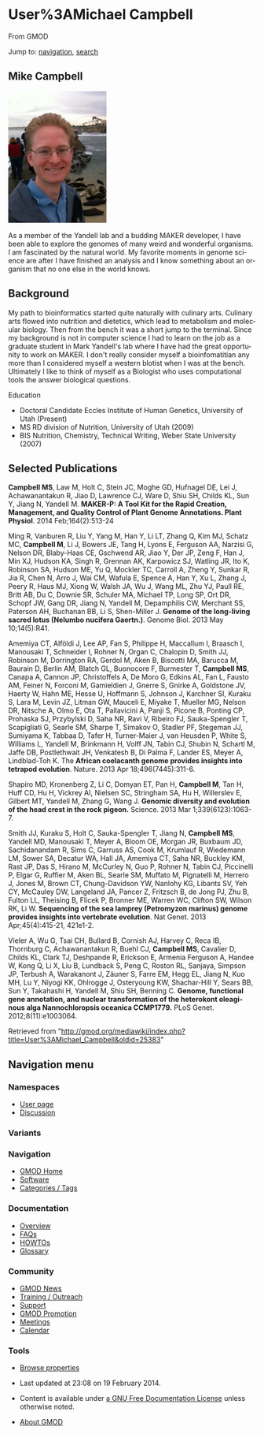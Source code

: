 <div id="mw-page-base" class="noprint">

</div>

<div id="mw-head-base" class="noprint">

</div>

<div id="content" class="mw-body" role="main">

<span id="top"></span>

<div id="mw-js-message" style="display:none;">

</div>



# <span dir="auto">User%3AMichael Campbell</span>

<div id="bodyContent">

<div id="siteSub">

From GMOD

</div>

<div id="contentSub">

</div>

<div id="jump-to-nav" class="mw-jump">

Jump to: [navigation](#mw-navigation), [search](#p-search)

</div>

<div id="mw-content-text" class="mw-content-ltr" lang="en" dir="ltr">

## <span id="Mike_Campbell" class="mw-headline">Mike Campbell</span>

<a href="File:Mike_Campbell.jpg" class="image"><img
src="https://raw.githubusercontent.com/GMOD/gmod.github.io/main/mediawiki/images/thumb/7/73/Mike_Campbell.jpg/200px-Mike_Campbell.jpg"
srcset="https://raw.githubusercontent.com/GMOD/gmod.github.io/main/mediawiki/images/thumb/7/73/Mike_Campbell.jpg/300px-Mike_Campbell.jpg 1.5x, https://raw.githubusercontent.com/GMOD/gmod.github.io/main/mediawiki/images/thumb/7/73/Mike_Campbell.jpg/400px-Mike_Campbell.jpg 2x"
width="200" height="267" alt="Mike Campbell.jpg" /></a>

As a member of the Yandell lab and a budding MAKER developer, I have
been able to explore the genomes of many weird and wonderful organisms.
I am fascinated by the natural world. My favorite moments in genome
science are after I have finished an analysis and I know something about
an organism that no one else in the world knows.

  

## <span id="Background" class="mw-headline">Background</span>

My path to bioinformatics started quite naturally with culinary arts.
Culinary arts flowed into nutrition and dietetics, which lead to
metabolism and molecular biology. Then from the bench it was a short
jump to the terminal. Since my background is not in computer science I
had to learn on the job as a graduate student in Mark Yandell's lab
where I have had the great opportunity to work on MAKER. I don't really
consider myself a bioinfomatitian any more than I considered myself a
western blotist when I was at the bench. Ultimately I like to think of
myself as a Biologist who uses computational tools the answer biological
questions.

Education

- Doctoral Candidate Eccles Institute of Human Genetics, University of
  Utah (Present)
- MS RD division of Nutrition, University of Utah (2009)
- BIS Nutrition, Chemistry, Technical Writing, Weber State University
  (2007)

  

## <span id="Selected_Publications" class="mw-headline">Selected Publications</span>

**Campbell MS**, Law M, Holt C, Stein JC, Moghe GD, Hufnagel DE, Lei J,
Achawanantakun R, Jiao D, Lawrence CJ, Ware D, Shiu SH, Childs KL, Sun
Y, Jiang N, Yandell M. **MAKER-P: A Tool Kit for the Rapid Creation,
Management, and Quality Control of Plant Genome Annotations. Plant
Physiol**. 2014 Feb;164(2):513-24

Ming R, Vanburen R, Liu Y, Yang M, Han Y, Li LT, Zhang Q, Kim MJ, Schatz
MC, **Campbell M**, Li J, Bowers JE, Tang H, Lyons E, Ferguson AA,
Narzisi G, Nelson DR, Blaby-Haas CE, Gschwend AR, Jiao Y, Der JP, Zeng
F, Han J, Min XJ, Hudson KA, Singh R, Grennan AK, Karpowicz SJ, Watling
JR, Ito K, Robinson SA, Hudson ME, Yu Q, Mockler TC, Carroll A, Zheng Y,
Sunkar R, Jia R, Chen N, Arro J, Wai CM, Wafula E, Spence A, Han Y, Xu
L, Zhang J, Peery R, Haus MJ, Xiong W, Walsh JA, Wu J, Wang ML, Zhu YJ,
Paull RE, Britt AB, Du C, Downie SR, Schuler MA, Michael TP, Long SP,
Ort DR, Schopf JW, Gang DR, Jiang N, Yandell M, Depamphilis CW, Merchant
SS, Paterson AH, Buchanan BB, Li S, Shen-Miller J. **Genome of the
long-living sacred lotus (Nelumbo nucifera Gaertn.)**. Genome Biol. 2013
May 10;14(5):R41.

Amemiya CT, Alföldi J, Lee AP, Fan S, Philippe H, Maccallum I, Braasch
I, Manousaki T, Schneider I, Rohner N, Organ C, Chalopin D, Smith JJ,
Robinson M, Dorrington RA, Gerdol M, Aken B, Biscotti MA, Barucca M,
Baurain D, Berlin AM, Blatch GL, Buonocore F, Burmester T, **Campbell
MS**, Canapa A, Cannon JP, Christoffels A, De Moro G, Edkins AL, Fan L,
Fausto AM, Feiner N, Forconi M, Gamieldien J, Gnerre S, Gnirke A,
Goldstone JV, Haerty W, Hahn ME, Hesse U, Hoffmann S, Johnson J,
Karchner SI, Kuraku S, Lara M, Levin JZ, Litman GW, Mauceli E, Miyake T,
Mueller MG, Nelson DR, Nitsche A, Olmo E, Ota T, Pallavicini A, Panji S,
Picone B, Ponting CP, Prohaska SJ, Przybylski D, Saha NR, Ravi V,
Ribeiro FJ, Sauka-Spengler T, Scapigliati G, Searle SM, Sharpe T,
Simakov O, Stadler PF, Stegeman JJ, Sumiyama K, Tabbaa D, Tafer H,
Turner-Maier J, van Heusden P, White S, Williams L, Yandell M, Brinkmann
H, Volff JN, Tabin CJ, Shubin N, Schartl M, Jaffe DB, Postlethwait JH,
Venkatesh B, Di Palma F, Lander ES, Meyer A, Lindblad-Toh K. The
**African coelacanth genome provides insights into tetrapod evolution**.
Nature. 2013 Apr 18;496(7445):311-6.

Shapiro MD, Kronenberg Z, Li C, Domyan ET, Pan H, **Campbell M**, Tan H,
Huff CD, Hu H, Vickrey AI, Nielsen SC, Stringham SA, Hu H, Willerslev E,
Gilbert MT, Yandell M, Zhang G, Wang J. **Genomic diversity and
evolution of the head crest in the rock pigeon.** Science. 2013 Mar
1;339(6123):1063-7.

Smith JJ, Kuraku S, Holt C, Sauka-Spengler T, Jiang N, **Campbell MS**,
Yandell MD, Manousaki T, Meyer A, Bloom OE, Morgan JR, Buxbaum JD,
Sachidanandam R, Sims C, Garruss AS, Cook M, Krumlauf R, Wiedemann LM,
Sower SA, Decatur WA, Hall JA, Amemiya CT, Saha NR, Buckley KM, Rast JP,
Das S, Hirano M, McCurley N, Guo P, Rohner N, Tabin CJ, Piccinelli P,
Elgar G, Ruffier M, Aken BL, Searle SM, Muffato M, Pignatelli M, Herrero
J, Jones M, Brown CT, Chung-Davidson YW, Nanlohy KG, Libants SV, Yeh CY,
McCauley DW, Langeland JA, Pancer Z, Fritzsch B, de Jong PJ, Zhu B,
Fulton LL, Theising B, Flicek P, Bronner ME, Warren WC, Clifton SW,
Wilson RK, Li W. **Sequencing of the sea lamprey (Petromyzon marinus)
genome provides insights into vertebrate evolution**. Nat Genet. 2013
Apr;45(4):415-21, 421e1-2.

Vieler A, Wu G, Tsai CH, Bullard B, Cornish AJ, Harvey C, Reca IB,
Thornburg C, Achawanantakun R, Buehl CJ, **Campbell MS**, Cavalier D,
Childs KL, Clark TJ, Deshpande R, Erickson E, Armenia Ferguson A, Handee
W, Kong Q, Li X, Liu B, Lundback S, Peng C, Roston RL, Sanjaya, Simpson
JP, Terbush A, Warakanont J, Zäuner S, Farre EM, Hegg EL, Jiang N, Kuo
MH, Lu Y, Niyogi KK, Ohlrogge J, Osteryoung KW, Shachar-Hill Y, Sears
BB, Sun Y, Takahashi H, Yandell M, Shiu SH, Benning C. **Genome,
functional gene annotation, and nuclear transformation of the heterokont
oleaginous alga Nannochloropsis oceanica CCMP1779.** PLoS Genet.
2012;8(11):e1003064.

</div>

<div class="printfooter">

Retrieved from
"<http://gmod.org/mediawiki/index.php?title=User%3AMichael_Campbell&oldid=25383>"

</div>

<div id="catlinks" class="catlinks catlinks-allhidden">

</div>

<div class="visualClear">

</div>

</div>

</div>

<div id="mw-navigation">

## Navigation menu

<div id="mw-head">



<div id="left-navigation">

<div id="p-namespaces" class="vectorTabs" role="navigation"
aria-labelledby="p-namespaces-label">

### Namespaces

- <span id="ca-nstab-user"><a href="User%3AMichael_Campbell" accesskey="c"
  title="View the user page [c]">User page</a></span>
- <span id="ca-talk"><a
  href="http://gmod.org/mediawiki/index.php?title=User_talk:Michael_Campbell&amp;action=edit&amp;redlink=1"
  accesskey="t"
  title="Discussion about the content page [t]">Discussion</a></span>

</div>

<div id="p-variants" class="vectorMenu emptyPortlet" role="navigation"
aria-labelledby="p-variants-label">

### 

### Variants[](#)

<div class="menu">

</div>

</div>

</div>





</div>

</div>

</div>

<div id="mw-panel">

<div id="p-logo" role="banner">

<a href="Main_Page"
style="background-image: url(../images/GMOD-cogs.png);"
title="Visit the main page"></a>

</div>

<div id="p-Navigation" class="portal" role="navigation"
aria-labelledby="p-Navigation-label">

### Navigation

<div class="body">

- <span id="n-GMOD-Home">[GMOD Home](Main_Page)</span>
- <span id="n-Software">[Software](GMOD_Components)</span>
- <span id="n-Categories-.2F-Tags">[Categories /
  Tags](Categories)</span>

</div>

</div>

<div id="p-Documentation" class="portal" role="navigation"
aria-labelledby="p-Documentation-label">

### Documentation

<div class="body">

- <span id="n-Overview">[Overview](Overview)</span>
- <span id="n-FAQs">[FAQs](Category%3AFAQ)</span>
- <span id="n-HOWTOs">[HOWTOs](Category%3AHOWTO)</span>
- <span id="n-Glossary">[Glossary](Glossary)</span>

</div>

</div>

<div id="p-Community" class="portal" role="navigation"
aria-labelledby="p-Community-label">

### Community

<div class="body">

- <span id="n-GMOD-News">[GMOD News](GMOD_News)</span>
- <span id="n-Training-.2F-Outreach">[Training /
  Outreach](Training_and_Outreach)</span>
- <span id="n-Support">[Support](Support)</span>
- <span id="n-GMOD-Promotion">[GMOD Promotion](GMOD_Promotion)</span>
- <span id="n-Meetings">[Meetings](Meetings)</span>
- <span id="n-Calendar">[Calendar](Calendar)</span>

</div>

</div>

<div id="p-tb" class="portal" role="navigation"
aria-labelledby="p-tb-label">

### Tools

<div class="body">


- <span id="t-smwbrowselink"><a href="Special%3ABrowse/User%3AMichael_Campbell" rel="smw-browse">Browse
  properties</a></span>


</div>

</div>

</div>

</div>

<div id="footer" role="contentinfo">

- <span id="footer-info-lastmod">Last updated at 23:08 on 19 February
  2014.</span>
<!-- - <span id="footer-info-viewcount">7,045 page views.</span> -->
- <span id="footer-info-copyright">Content is available under
  <a href="http://www.gnu.org/licenses/fdl-1.3.html" class="external"
  rel="nofollow">a GNU Free Documentation License</a> unless otherwise
  noted.</span>

<!-- -->

- <span id="footer-places-about">[About
  GMOD](GMOD%3AAbout "GMOD%3AAbout")</span>

<!-- -->






</div>
